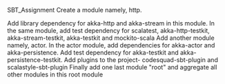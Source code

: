 SBT_Assignment
Create a module namely, http.

Add library dependency for akka-http and akka-stream in this module.
In the same module, add test dependency for scalatest, akka-http-testkit, akka-stream-testkit, akka-testkit and mockito-scala
Add another module namely, actor.
In the actor module, add dependencies for akka-actor and akka-persistence.
Add test dependency for akka-testkit and akka-persistence-testkit.
Add plugins to the project- codesquad-sbt-plugin and scalastyle-sbt-plugin
Finally add one last module "root" and aggregate all other modules in this root module
